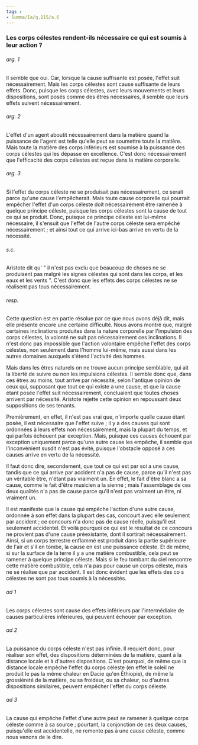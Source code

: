 ```yaml
---
tags : 
- Summa/Ia/q.115/a.6
---
```


### Les corps célestes rendent-ils nécessaire ce qui est soumis à leur action ?



###### arg. 1
Il semble que oui. Car, lorsque la cause suffisante est posée, l'effet suit nécessairement. Mais les corps célestes sont cause suffisante de leurs effets. Donc, puisque les corps célestes, avec leurs mouvements et leurs dispositions, sont posés comme des êtres nécessaires, il semble que leurs effets suivent nécessairement. 

###### arg. 2
L'effet d'un agent aboutit nécessairement dans la matière quand la puissance de l'agent est telle qu'elle peut se soumettre toute la matière. Mais toute la matière des corps inférieurs est soumise à la puissance des corps célestes qui les dépasse en excellence. C'est donc nécessairement que l'efficacité des corps célestes est reçue dans la matière corporelle. 

###### arg. 3
Si l'effet du corps céleste ne se produisait pas nécessairement, ce serait parce qu'une cause l'empêcherait. Mais toute cause corporelle qui pourrait empêcher l'effet d'un corps céleste doit nécessairement être ramenée à quelque principe céleste, puisque les corps célestes sont la cause de tout ce qui se produit. Donc, puisque ce principe céleste est lui-même nécessaire, il s'ensuit que l'effet de l'autre corps céleste sera empêché nécessairement ; et ainsi tout ce qui arrive ici-bas arrive en vertu de la nécessité. 

###### s.c.
Aristote dit qu' " il n'est pas exclu que beaucoup de choses ne se produisent pas malgré les signes célestes qui sont dans les corps, et les eaux et les vents ". C'est donc que les effets des corps célestes ne se réalisent pas tous nécessairement. 

###### resp.
Cette question est en partie résolue par ce que nous avons déjà dit, mais elle présente encore une certaine difficulté. Nous avons montré que, malgré certaines inclinations produites dans la nature corporelle par l'impulsion des corps célestes, la volonté ne suit pas nécessairement ces inclinations. Il n'est donc pas impossible que l'action volontaire empêche l'effet des corps célestes, non seulement dans l'homme lui-même, mais aussi dans les autres domaines auxquels s'étend l'activité des hommes. 

Mais dans les êtres naturels on ne trouve aucun principe semblable, qui ait la liberté de suivre ou non les impulsions célestes. Il semble donc que, dans ces êtres au moins, tout arrive par nécessité, selon l'antique opinion de ceux qui, supposant que tout ce qui existe a une cause, et que la cause étant posée l'effet suit nécessairement, concluaient que toutes choses arrivent par nécessité. Aristote rejette cette opinion en repoussant deux suppositions de ses tenants. 

Premièrement, en effet, il n'est pas vrai que, n'importe quelle cause étant posée, il est nécessaire que l'effet suive ; il y a des causes qui sont ordonnées à leurs effets non nécessairement, mais la plupart du temps, et qui parfois échouent par exception. Mais, puisque ces causes échouent par exception uniquement parce qu'une autre cause les empêche, il semble que l'inconvénient susdit n'est pas évité, puisque l'obstacle opposé à ces causes arrive en vertu de la nécessité. 

Il faut donc dire, secondement, que tout ce qui est par soi a une cause, tandis que ce qui arrive par accident n'a pas de cause, parce qu'il n'est pas un véritable être, n'étant pas vraiment un. En effet, le fait d'être blanc a sa cause, comme le fait d'être musicien a la sienne ; mais l'assemblage de ces deux qualités n'a pas de cause parce qu'il n'est pas vraiment un être, ni vraiment un. 

Il est manifeste que la cause qui empêche l'action d'une autre cause, ordonnée à son effet dans la plupart des cas, concourt avec elle seulement par accident ; ce concours n'a donc pas de cause réelle, puisqu'il est seulement accidentel. Et voilà pourquoi ce qui est le résultat de ce concours ne provient pas d'une cause préexistante, dont il sortirait nécessairement. Ainsi, si un corps terrestre enflammé est produit dans la partie supérieure de l'air et s'il en tombe, la cause en est une puissance céleste. Et de même, si sur la surface de la terre il y a une matière combustible, cela peut se ramener à quelque principe céleste. Mais si le feu tombant du ciel rencontre cette matière combustible, cela n'a pas pour cause un corps céleste, mais ne se réalise que par accident. Il est donc évident que les effets des co s célestes ne sont pas tous soumis à la nécessités. 

###### ad 1
Les corps célestes sont cause des effets inférieurs par l'intermédiaire de causes particulières inférieures, qui peuvent échouer par exception. 

###### ad 2
La puissance du corps céleste n'est pas infinie. Il requiert donc, pour réaliser son effet, des dispositions déterminées de la matière, quant à la distance locale et à d'autres dispositions. C'est pourquoi, de même que la distance locale empêche l'effet du corps céleste (en effet le soleil ne produit le pas la même chaleur en Dacie qu'en Éthiopie), de même la grossièreté de la matière, ou sa froideur, ou sa chaleur, ou d'autres dispositions similaires, peuvent empêcher l'effet du corps céleste. 

###### ad 3
La cause qui empêche l'effet d'une autre peut se ramener à quelque corps céleste comme à sa source ; pourtant, la conjonction de ces deux causes, puisqu'elle est accidentelle, ne remonte pas à une cause céleste, comme nous venons de le dire. 



